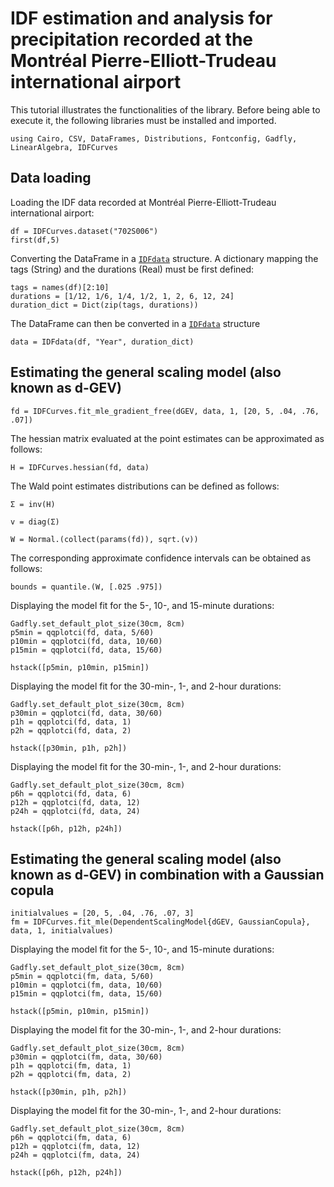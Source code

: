 
# IDF estimation and analysis for precipitation recorded at the Montréal Pierre-Elliott-Trudeau international airport

This tutorial illustrates the functionalities of the library. Before being able to execute it, the following libraries must be installed and imported.

```@example montreal
using Cairo, CSV, DataFrames, Distributions, Fontconfig, Gadfly, LinearAlgebra, IDFCurves
```

## Data loading

Loading the IDF data recorded at Montréal Pierre-Elliott-Trudeau international airport:
```@example montreal
df = IDFCurves.dataset("702S006")
first(df,5)
```

Converting the DataFrame in a [`IDFdata`](@ref) structure. A dictionary mapping the tags (String) and the durations (Real) must be first defined:
```@repl montreal
tags = names(df)[2:10]
durations = [1/12, 1/6, 1/4, 1/2, 1, 2, 6, 12, 24]
duration_dict = Dict(zip(tags, durations))
```

The DataFrame can then be converted in a [`IDFdata`](@ref) structure
```@repl montreal
data = IDFdata(df, "Year", duration_dict)
```

## Estimating the general scaling model (also known as d-GEV)

```@repl montreal
fd = IDFCurves.fit_mle_gradient_free(dGEV, data, 1, [20, 5, .04, .76, .07])
```

The hessian matrix evaluated at the point estimates can be approximated as follows: 
```@repl montreal
H = IDFCurves.hessian(fd, data)
```

The Wald point estimates distributions can be defined as follows:
```@repl montreal
Σ = inv(H)

v = diag(Σ)

W = Normal.(collect(params(fd)), sqrt.(v))
```

The corresponding approximate confidence intervals can be obtained as follows:
```@repl montreal
bounds = quantile.(W, [.025 .975])
```


Displaying the model fit for the 5-, 10-, and 15-minute durations:
```@example montreal
Gadfly.set_default_plot_size(30cm, 8cm)
p5min = qqplotci(fd, data, 5/60)
p10min = qqplotci(fd, data, 10/60)
p15min = qqplotci(fd, data, 15/60)

hstack([p5min, p10min, p15min])
```

Displaying the model fit for the 30-min-, 1-, and 2-hour durations:
```@example montreal
Gadfly.set_default_plot_size(30cm, 8cm)
p30min = qqplotci(fd, data, 30/60)
p1h = qqplotci(fd, data, 1)
p2h = qqplotci(fd, data, 2)

hstack([p30min, p1h, p2h])
```

Displaying the model fit for the 30-min-, 1-, and 2-hour durations:
```@example montreal
Gadfly.set_default_plot_size(30cm, 8cm)
p6h = qqplotci(fd, data, 6)
p12h = qqplotci(fd, data, 12)
p24h = qqplotci(fd, data, 24)

hstack([p6h, p12h, p24h])
```



## Estimating the general scaling model (also known as d-GEV) in combination with a Gaussian copula


```@repl montreal
initialvalues = [20, 5, .04, .76, .07, 3]
fm = IDFCurves.fit_mle(DependentScalingModel{dGEV, GaussianCopula}, data, 1, initialvalues)
```


Displaying the model fit for the 5-, 10-, and 15-minute durations:
```@example montreal
Gadfly.set_default_plot_size(30cm, 8cm)
p5min = qqplotci(fm, data, 5/60)
p10min = qqplotci(fm, data, 10/60)
p15min = qqplotci(fm, data, 15/60)
    
hstack([p5min, p10min, p15min])
```
    
Displaying the model fit for the 30-min-, 1-, and 2-hour durations:
```@example montreal
Gadfly.set_default_plot_size(30cm, 8cm)
p30min = qqplotci(fm, data, 30/60)
p1h = qqplotci(fm, data, 1)
p2h = qqplotci(fm, data, 2)
    
hstack([p30min, p1h, p2h])
```
    
Displaying the model fit for the 30-min-, 1-, and 2-hour durations:
```@example montreal
Gadfly.set_default_plot_size(30cm, 8cm)
p6h = qqplotci(fm, data, 6)
p12h = qqplotci(fm, data, 12)
p24h = qqplotci(fm, data, 24)
    
hstack([p6h, p12h, p24h])
```
    




